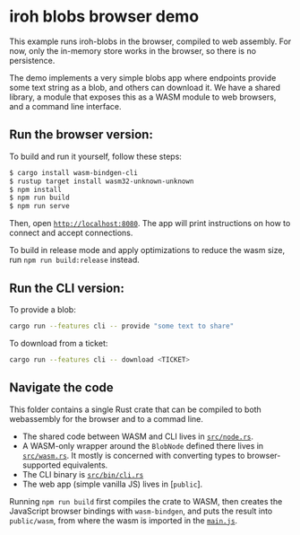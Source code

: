 # iroh blobs browser demo

This example runs iroh-blobs in the browser, compiled to web assembly. For now, only the in-memory store works in the browser, so there is no persistence.

The demo implements a very simple blobs app where endpoints provide some text string as a blob, and others can download it. We have a shared library, a module that exposes this as a WASM module to web browsers, and a command line interface.

## Run the browser version:

To build and run it yourself, follow these steps:

```sh
$ cargo install wasm-bindgen-cli
$ rustup target install wasm32-unknown-unknown
$ npm install
$ npm run build
$ npm run serve
```

Then, open [`http://localhost:8080`](http://localhost:8080). The app will print instructions on how to connect and accept connections.

To build in release mode and apply optimizations to reduce the wasm size, run `npm run build:release` instead.

## Run the CLI version:

To provide a blob:
```sh
cargo run --features cli -- provide "some text to share"
```

To download from a ticket:
```sh
cargo run --features cli -- download <TICKET>
```

## Navigate the code

This folder contains a single Rust crate that can be compiled to both webassembly for the browser and to a commad line.

* The shared code between WASM and CLI lives in [`src/node.rs`](src/node.rs).
* A WASM-only wrapper around the `BlobNode` defined there lives in [`src/wasm.rs`](src/wasm.rs).
  It mostly is concerned with converting types to browser-supported equivalents.
* The CLI binary is [`src/bin/cli.rs`](src/bin/cli.rs)
* The web app (simple vanilla JS) lives in [`public`].

Running `npm run build` first compiles the crate to WASM, then creates the JavaScript browser bindings with `wasm-bindgen`,
and puts the result into `public/wasm`, from where the wasm is imported in the [`main.js`](public/main.js).
